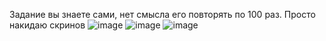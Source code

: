 Задание вы знаете сами, нет смысла его повторять по 100 раз. Просто накидаю скринов 
![image](https://github.com/user-attachments/assets/35ef4842-7d22-4d03-b1b3-030fe1fb8f29)
![image](https://github.com/user-attachments/assets/5faae9df-aed2-444a-9ec5-0db8c98c16ee)
![image](https://github.com/user-attachments/assets/7b02c034-31c6-4791-92cd-a48c43c06793)
